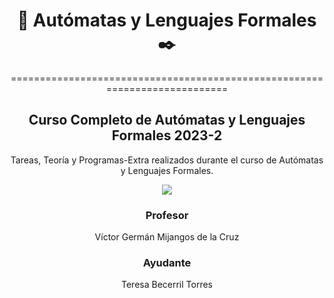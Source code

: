 </div>

<div align="center">

#   🤖 Autómatas y Lenguajes Formales ✒️

===========================================================================

Curso Completo de Autómatas y Lenguajes Formales 2023-2
-------------------------------------------

</div>
  

</div>

<div align="center">

Tareas, Teoría y Programas-Extra realizados durante el curso de Autómatas y Lenguajes Formales.


[![](https://media.giphy.com/media/v1.Y2lkPTc5MGI3NjExZ2xsdGF3bTI1M2Nwc2RpZnh3MG52ZXVvOTZnMzEzdm1laGZ4bjR4dCZlcD12MV9pbnRlcm5hbF9naWZfYnlfaWQmY3Q9Zw/2Fazq8aWIM9y2UB0c/giphy.gif)](https://www.youtube.com/watch?v=ywvRgGAd2XI)




### Profesor
Víctor Germán Mijangos de la Cruz

### Ayudante

Teresa Becerril Torres
  
</div>  
